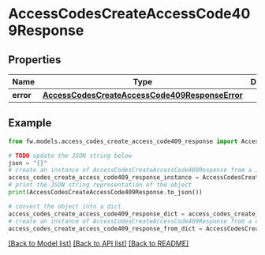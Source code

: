 # AccessCodesCreateAccessCode409Response


## Properties

Name | Type | Description | Notes
------------ | ------------- | ------------- | -------------
**error** | [**AccessCodesCreateAccessCode409ResponseError**](AccessCodesCreateAccessCode409ResponseError.md) |  | [optional] 

## Example

```python
from fw.models.access_codes_create_access_code409_response import AccessCodesCreateAccessCode409Response

# TODO update the JSON string below
json = "{}"
# create an instance of AccessCodesCreateAccessCode409Response from a JSON string
access_codes_create_access_code409_response_instance = AccessCodesCreateAccessCode409Response.from_json(json)
# print the JSON string representation of the object
print(AccessCodesCreateAccessCode409Response.to_json())

# convert the object into a dict
access_codes_create_access_code409_response_dict = access_codes_create_access_code409_response_instance.to_dict()
# create an instance of AccessCodesCreateAccessCode409Response from a dict
access_codes_create_access_code409_response_from_dict = AccessCodesCreateAccessCode409Response.from_dict(access_codes_create_access_code409_response_dict)
```
[[Back to Model list]](../README.md#documentation-for-models) [[Back to API list]](../README.md#documentation-for-api-endpoints) [[Back to README]](../README.md)


